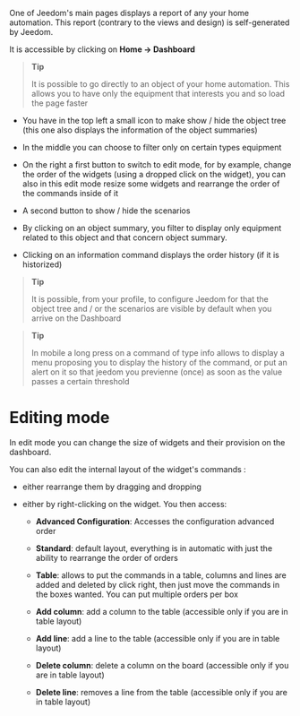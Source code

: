 One of Jeedom's main pages displays a report of any
your home automation. This report (contrary to the views and design) is
self-generated by Jeedom.

It is accessible by clicking on **Home → Dashboard**

> **Tip**
>
> It is possible to go directly to an object of your home automation.
> This allows you to have only the equipment that interests you and
> so load the page faster

-   You have in the top left a small icon to make
    show / hide the object tree (this one also displays the
    information of the object summaries)

-   In the middle you can choose to filter only on certain types
    equipment

-   On the right a first button to switch to edit mode, for by
    example, change the order of the widgets (using a dropped click
    on the widget), you can also in this edit mode
    resize some widgets and rearrange the order of the commands
    inside of it

-   A second button to show / hide the scenarios

-   By clicking on an object summary, you filter to display only
    equipment related to this object and that concern
    object summary.

-   Clicking on an information command displays
    the order history (if it is historized)

> **Tip**
>
> It is possible, from your profile, to configure Jeedom for
> that the object tree and / or the scenarios are visible by default
> when you arrive on the Dashboard

> **Tip**
>
> In mobile a long press on a command of type info allows
> to display a menu proposing you to display the history of the
> command, or put an alert on it so that jeedom you
> previenne (once) as soon as the value passes a certain threshold

Editing mode
============

In edit mode you can change the size of widgets and their
provision on the dashboard.

You can also edit the internal layout of the widget's commands
:

-   either rearrange them by dragging and dropping

-   either by right-clicking on the widget. You then access:

    -   **Advanced Configuration**: Accesses the configuration
        advanced order

    -   **Standard**: default layout, everything is in automatic
        with just the ability to rearrange the order of orders

    -   **Table**: allows to put the commands in a table,
        columns and lines are added and deleted by click
        right, then just move the commands in the
        boxes wanted. You can put multiple orders per box

    -   **Add column**: add a column to the table (accessible
        only if you are in table layout)

    -   **Add line**: add a line to the table (accessible
        only if you are in table layout)

    -   **Delete column**: delete a column on the board
        (accessible only if you are in table layout)

    -   **Delete line**: removes a line from the table (accessible
        only if you are in table layout)


